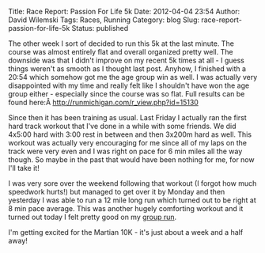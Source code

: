 Title: Race Report: Passion For Life 5k
Date: 2012-04-04 23:54
Author: David Wilemski
Tags: Races, Running
Category: blog
Slug: race-report-passion-for-life-5k
Status: published

The other week I sort of decided to run this 5k at the last minute. The
course was almost entirely flat and overall organized pretty well. The
downside was that I didn\'t improve on my recent 5k times at all - I
guess things weren\'t as smooth as I thought last post. Anyhow, I
finished with a 20:54 which somehow got me the age group win as well. I
was actually very disappointed with my time and really felt like I
shouldn\'t have won the age group either - especially since the course
was so flat. Full results can be found
here:Â <http://runmichigan.com/r_view.php?id=15130>

Since then it has been training as usual. Last Friday I actually ran the
first hard track workout that I\'ve done in a while with some friends.
We did 4x5:00 hard with 3:00 rest in between and then 3x200m hard as
well. This workout was actually very encouraging for me since all of my
laps on the track were very even and I was right on pace for 6 min miles
all the way though. So maybe in the past that would have been nothing
for me, for now I\'ll take it!

I was very sore over the weekend following that workout (I forgot how
much speedwork hurts!) but managed to get over it by Monday and then
yesterday I was able to run a 12 mile long run which turned out to be
right at 8 min pace average. This was another hugely comforting workout
and it turned out today I felt pretty good on my [group
run](http://www.meetup.com/A2Runners/events/58450522/).

I\'m getting excited for the Martian 10K - it\'s just about a week and a
half away!
